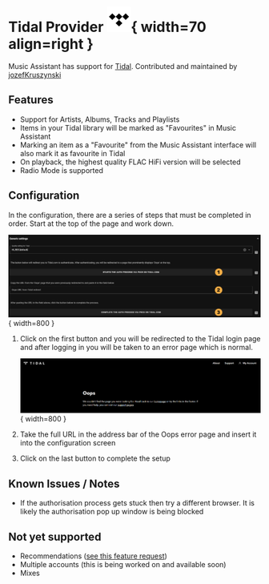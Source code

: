 # Tidal Provider ![Preview image](../assets/icons/tidal-icon.svg){ width=70 align=right }

Music Assistant has support for [Tidal](https://tidal.com). Contributed and maintained by [jozefKruszynski](https://github.com/jozefKruszynski)

## Features

- Support for Artists, Albums, Tracks and Playlists
- Items in your Tidal library will be marked as "Favourites" in Music Assistant
- Marking an item as a "Favourite" from the Music Assistant interface will also mark it as favourite in Tidal
- On playback, the highest quality FLAC HiFi version will be selected
- Radio Mode is supported

## Configuration

In the configuration, there are a series of steps that must be completed in order. Start at the top of the page and work down. 

![Tidal Config](../assets/screenshots/tidal-config.png){ width=800 }

1. Click on the first button and you will be redirected to the Tidal login page and after logging in you will be taken to an error page which is normal.

    ![Oops Page](../assets/screenshots/oops-page.png){ width=800 }

2. Take the full URL in the address bar of the Oops error page and insert it into the configuration screen  

3. Click on the last button to complete the setup

## Known Issues / Notes

- If the authorisation process gets stuck then try a different browser. It is likely the authorisation pop up window is being blocked

## Not yet supported

- Recommendations ([see this feature request](https://github.com/music-assistant/hass-music-assistant/discussions/535))
- Multiple accounts (this is being worked on and available soon)
- Mixes
